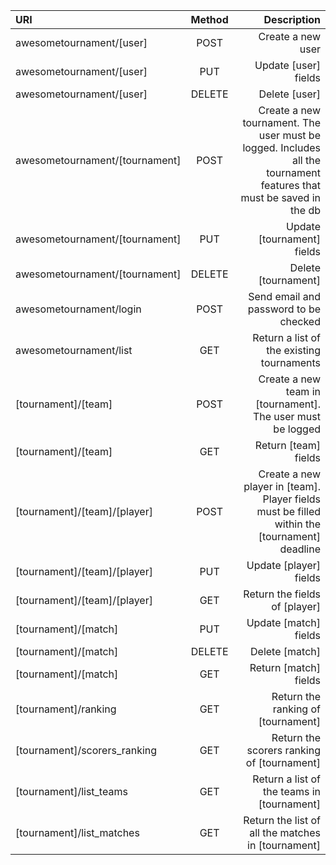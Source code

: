 | URI | Method | Description |
| :---------| :---------: | ------: |
| awesometournament/[user] | POST | Create a new user |
| awesometournament/[user] | PUT | Update [user] fields |
| awesometournament/[user] | DELETE | Delete [user] |
| awesometournament/[tournament] | POST | Create a new tournament. The user must be logged. Includes all the tournament features that must be saved in the db |
| awesometournament/[tournament] | PUT | Update [tournament] fields |
| awesometournament/[tournament] | DELETE | Delete [tournament] |
| awesometournament/login | POST | Send email and password to be checked |
| awesometournament/list | GET | Return a list of the existing tournaments |
| [tournament]/[team] | POST | Create a new team in [tournament]. The user must be logged |
| [tournament]/[team] | GET | Return [team] fields |
| [tournament]/[team]/[player] | POST | Create a new player in [team]. Player fields must be filled within the [tournament] deadline |
| [tournament]/[team]/[player] | PUT | Update [player] fields |
| [tournament]/[team]/[player] | GET | Return the fields of [player]
| [tournament]/[match] | PUT | Update [match] fields |
| [tournament]/[match] | DELETE | Delete [match] |
| [tournament]/[match] | GET | Return [match] fields |
| [tournament]/ranking | GET | Return the ranking of [tournament] |
| [tournament]/scorers_ranking | GET | Return the scorers ranking of [tournament] |
| [tournament]/list_teams | GET | Return a list of the teams in [tournament] |
| [tournament]/list_matches | GET | Return the list of all the matches in [tournament] |
